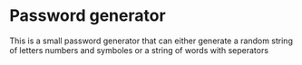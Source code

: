 # Password generator
This is a small password generator that can either generate a random string of letters numbers and symboles or a string of words with seperators
